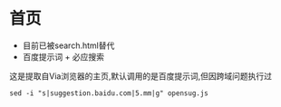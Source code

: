 # 首页

- 目前已被search.html替代
- 百度提示词 + 必应搜索

这是提取自Via浏览器的主页,默认调用的是百度提示词,但因跨域问题执行过
```
sed -i "s|suggestion.baidu.com|5.mm|g" opensug.js
```
